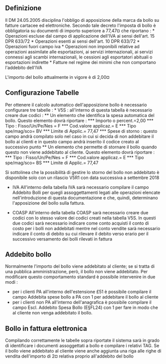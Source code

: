 ## Definizione
Il DM 24.05.2005 disciplina l'obbligo di apposizione della marca da bollo su fatture cartacee ed elettroniche.
Secondo tale decreto l'imposta di bollo è obbligatoria su documenti di importo superiore a 77,47¤ che riportano : 
 \* Operazioni escluse dal campo di applicazione dell'IVA ai sensi dell'art. 15 DPR 633/72
 \* Operazioni esenti ai sensi dell'art. 10 DPR 633/72
 \* Operazioni fuori campo iva
 \* Operazioni non imponibili relative ad operazioni assimilate alle esportazioni, ai servizi internazionali, ai servizi connessi agli scambi internazionali, le cessioni agli esportatori abituali o esportazioni indirette
 \* Fatture nel regime dei minimi che non comportano l'addebito dell'IVA

L'importo del bollo attualmente in vigore è di 2,00¤

## Configurazione Tabelle
Per ottenere il calcolo automatico dell'apposizione bollo è necessario configurare tre tabelle : 
 \* V5S :  all'interno di questa tabella è necessario creare due codici : 
 \*\* Un elemento che identifica la spesa automatica del bollo. Questo elemento dovrà riportare : 
 \*\*\* Importo o percent.=2,00
 \*\*\* Tipo : Fisso/Un/Pe/Nes = F
 \*\*\* Cod.valore applicaz.= E
 \*\*\* Tipo spe/mag/sco= BV
 \*\*\* Limite di Applic.= 77,47
 \*\*\* Spese di storno :  questo campo andrà compilato solo nel caso in cui si decida di non addebitare il bollo ai clienti e in questo campo andrà inserito il codice creato al successivo punto
 \*\* Un elemento che permette di stornare il bollo quando questo non viene addebitato al cliente. Questo elemento dovrà riportare : 
 \*\*\* Tipo : Fisso/Un/Pe/Nes = F
 \*\*\* Cod.valore applicaz.= E
 \*\*\* Tipo spe/mag/sco= BS
 \*\*\* Limite di Applic.= 77,47

Si sottolinea che la possibilità di gestire lo storno del bollo non addebitato è disponibile solo con un rilascio V5R1 con data successiva a settembre 2018

-   IVA
All'interno della tabella IVA sarà necessario compilare il campo Addebito Bolli per quegli assoggettamenti legati alle operazioni elencate nell'introduzione di questa documentazione e che, quindi, determinano l'apposizione del bollo sulla fattura.

-  COASP
All'interno della tabella COASP sarà necessario creare due codici con lo stesso valore dei codici creati nella tabella V5S. In questi due codici sarà necessario indicare come conto acquisti il conto di costo per i bolli non addebitati mentre nel conto vendite sarà necessario indicare il conto di debito su cui rilevare il debito verso erario per il successivo versamento dei bolli rilevati in fattura

## Addebito bollo
Normalmente l'importo del bollo viene addebitato al cliente; se si tratta di una pubblica amministrazione, però, il bollo non viene addebitato.
Per modificare questo comportamento standard è possibile intervenire in due modi : 
-  per i clienti PA all'interno dell'estensione £51 è possibile compilare il campo Addebita spese bollo a PA con 1 per addebitare il bollo al cliente
-  per i clienti non PA all'interno dell'anagrafica è possibile compilare il campo Escl. Addebito Spesa Bollo (E§FL24) con 1 per fare in modo che al cliente non venga addebitato il bollo.

## Bollo in fattura elettronica

Compilando correttamente le tabelle sopra riportate il sistema sarà in grado di identificare i documenti assoggettati a bollo e compilare i relativi TAG.
Se il bollo viene addebitato al cliente viene anche aggiunta una riga alle righe di vendita dell'importo di 2¤ relativa proprio all'addebito del bollo
